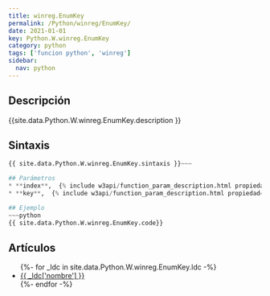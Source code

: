 ```yaml
---
title: winreg.EnumKey
permalink: /Python/winreg/EnumKey/
date: 2021-01-01
key: Python.W.winreg.EnumKey
category: python
tags: ['funcion python', 'winreg']
sidebar: 
  nav: python
---
```


## Descripción
{{site.data.Python.W.winreg.EnumKey.description }}

## Sintaxis
~~~python
{{ site.data.Python.W.winreg.EnumKey.sintaxis }}~~~

## Parámetros
* **index**,  {% include w3api/function_param_description.html propiedad=site.data.Python.W.winreg.EnumKey valor="index" %}
* **key**,  {% include w3api/function_param_description.html propiedad=site.data.Python.W.winreg.EnumKey valor="key" %}

## Ejemplo
~~~python
{{ site.data.Python.W.winreg.EnumKey.code}}
~~~

## Artículos
<ul>
{%- for _ldc in site.data.Python.W.winreg.EnumKey.ldc -%}
   <li>
       <a href="{{_ldc['url'] }}">{{ _ldc['nombre'] }}</a>
   </li>
{%- endfor -%}
</ul>
